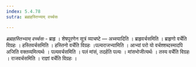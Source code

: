 ```yaml
---
index: 5.4.78
sutra: ब्रह्महस्तिभ्याम् वर्च्चसः

---
```

_ब्रह्महस्तिभ्याम् वर्च्चसः_ - ब्राहृ । शेषपूरणेन सूत्रं व्याचष्टे — अच्स्यादिति । ब्राहृवर्चसमिति । ब्राहृणो वर्चेति विग्रहः । हस्तिवर्चसमिति । हस्तिनो वर्चेति विग्रहः ।पल्यराजभ्यामिति । आभ्यां परो यो वर्चश्शब्दस्मादपि अजिति वक्तव्यमित्यर्थः । पल्यवर्चसमिति । पलं मांसं, तदर्हति पल्यः । मांसभोजीत्यर्थः । तस्य वर्चेति विग्रहः । राजवर्चसमिति । राज्ञां वर्चेति विग्रहः ।